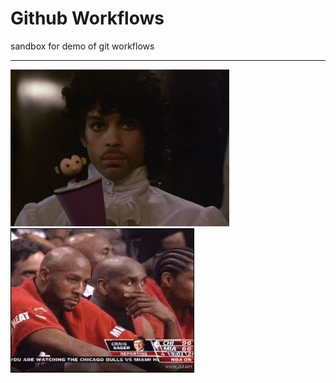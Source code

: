 # Github Workflows
sandbox for demo of git workflows


------------------------


![Prince](prince.gif) 
![x](BTxLYrL.gif)




